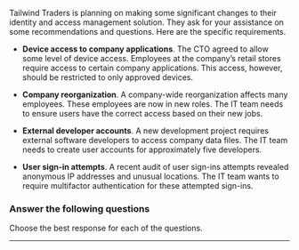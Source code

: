 


Tailwind Traders is planning on making some significant changes to their identity and access management solution. They ask for your assistance on some recommendations and questions. Here are the specific requirements.

- **Device access to company applications**. The CTO agreed to allow some level of device access. Employees at the company’s retail stores require access to certain company applications. This access, however, should be restricted to only approved devices. 

- **Company reorganization**. A company-wide reorganization affects many employees. These employees are now in new roles. The IT team needs to ensure users have the correct access based on their new jobs. 

- **External developer accounts**. A new development project requires external software developers to access company data files. The IT team needs to create user accounts for approximately five developers.

- **User sign-in attempts**. A recent audit of user sign-ins attempts revealed anonymous IP addresses and unusual locations. The IT team wants to require multifactor authentication for these attempted sign-ins. 

### Answer the following questions

Choose the best response for each of the questions. 

---